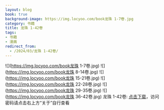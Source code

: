 ```yaml
---
layout: blog
book: true
background-image: https://img.locyoo.com/book龙珠 1-7卷.jpg
category: 书籍
title: 龙珠 1-42卷
tags:
- 书籍
- 漫画
redirect_from:
  - /2024/03/龙珠 1-42卷/
---
```

![](https://img.locyoo.com/book龙珠 1-7卷.jpg)
![](https://img.locyoo.com/book龙珠 8-14卷.jpg)
![](https://img.locyoo.com/book龙珠 15-21卷.jpg)
![](https://img.locyoo.com/book龙珠 22-28卷.jpg)
![](https://img.locyoo.com/book龙珠 29-35卷.jpg)
![](https://img.locyoo.com/book龙珠 36-42卷.jpg)
龙珠 1-42卷: <a name = "ref1" href="https://url18.ctfile.com/d/50983618-62526463-51eec7?p=3619">点击下载</a>，访问密码请点击右上方“关于”自行查看